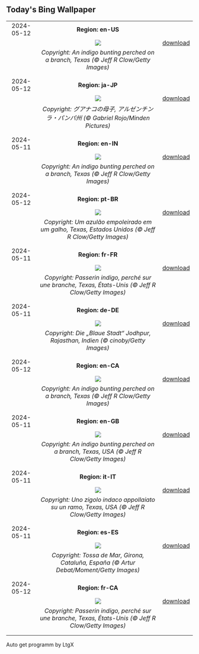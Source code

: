 ## Today's Bing Wallpaper
|      |      |      |
| :----: | :----: | :----: |
|2024-05-12|**Region: en-US**||
||![](https://www.bing.com/th?id=OHR.TexasIndigoBunting_EN-US0916417036_UHD.jpg&pid=hp&w=1152&h=648&rs=1&c=4)| [download](https://www.bing.com/th?id=OHR.TexasIndigoBunting_EN-US0916417036_UHD.jpg)|
||*Copyright: An indigo bunting perched on a branch, Texas (© Jeff R Clow/Getty Images)*
||
|||
|2024-05-12|**Region: ja-JP**||
||![](https://www.bing.com/th?id=OHR.GuanacoMother_JA-JP0047652462_UHD.jpg&pid=hp&w=1152&h=648&rs=1&c=4)| [download](https://www.bing.com/th?id=OHR.GuanacoMother_JA-JP0047652462_UHD.jpg)|
||*Copyright: グアナコの母子, アルゼンチン ラ・パンパ州 (© Gabriel Rojo/Minden Pictures)*
||
|||
|2024-05-11|**Region: en-IN**||
||![](https://www.bing.com/th?id=OHR.TexasIndigoBunting_EN-IN8017166670_UHD.jpg&pid=hp&w=1152&h=648&rs=1&c=4)| [download](https://www.bing.com/th?id=OHR.TexasIndigoBunting_EN-IN8017166670_UHD.jpg)|
||*Copyright: An indigo bunting perched on a branch, Texas (© Jeff R Clow/Getty Images)*
||
|||
|2024-05-12|**Region: pt-BR**||
||![](https://www.bing.com/th?id=OHR.TexasIndigoBunting_PT-BR6730881258_UHD.jpg&pid=hp&w=1152&h=648&rs=1&c=4)| [download](https://www.bing.com/th?id=OHR.TexasIndigoBunting_PT-BR6730881258_UHD.jpg)|
||*Copyright: Um azulão empoleirado em um galho, Texas, Estados Unidos (© Jeff R Clow/Getty Images)*
||
|||
|2024-05-11|**Region: fr-FR**||
||![](https://www.bing.com/th?id=OHR.TexasIndigoBunting_FR-FR9846433348_UHD.jpg&pid=hp&w=1152&h=648&rs=1&c=4)| [download](https://www.bing.com/th?id=OHR.TexasIndigoBunting_FR-FR9846433348_UHD.jpg)|
||*Copyright: Passerin indigo, perché sur une branche, Texas, États-Unis (© Jeff R Clow/Getty Images)*
||
|||
|2024-05-11|**Region: de-DE**||
||![](https://www.bing.com/th?id=OHR.BlueCityIndia_DE-DE7777501336_UHD.jpg&pid=hp&w=1152&h=648&rs=1&c=4)| [download](https://www.bing.com/th?id=OHR.BlueCityIndia_DE-DE7777501336_UHD.jpg)|
||*Copyright: Die „Blaue Stadt“ Jodhpur, Rajasthan, Indien (© cinoby/Getty Images)*
||
|||
|2024-05-12|**Region: en-CA**||
||![](https://www.bing.com/th?id=OHR.TexasIndigoBunting_EN-CA7787624714_UHD.jpg&pid=hp&w=1152&h=648&rs=1&c=4)| [download](https://www.bing.com/th?id=OHR.TexasIndigoBunting_EN-CA7787624714_UHD.jpg)|
||*Copyright: An indigo bunting perched on a branch, Texas (© Jeff R Clow/Getty Images)*
||
|||
|2024-05-11|**Region: en-GB**||
||![](https://www.bing.com/th?id=OHR.TexasIndigoBunting_EN-GB6986084120_UHD.jpg&pid=hp&w=1152&h=648&rs=1&c=4)| [download](https://www.bing.com/th?id=OHR.TexasIndigoBunting_EN-GB6986084120_UHD.jpg)|
||*Copyright: An indigo bunting perched on a branch, Texas, USA (© Jeff R Clow/Getty Images)*
||
|||
|2024-05-11|**Region: it-IT**||
||![](https://www.bing.com/th?id=OHR.TexasIndigoBunting_IT-IT9364925475_UHD.jpg&pid=hp&w=1152&h=648&rs=1&c=4)| [download](https://www.bing.com/th?id=OHR.TexasIndigoBunting_IT-IT9364925475_UHD.jpg)|
||*Copyright: Uno zigolo indaco appollaiato su un ramo, Texas, USA (© Jeff R Clow/Getty Images)*
||
|||
|2024-05-11|**Region: es-ES**||
||![](https://www.bing.com/th?id=OHR.GironaForest_ES-ES1227964184_UHD.jpg&pid=hp&w=1152&h=648&rs=1&c=4)| [download](https://www.bing.com/th?id=OHR.GironaForest_ES-ES1227964184_UHD.jpg)|
||*Copyright: Tossa de Mar, Girona, Cataluña, España (© Artur Debat/Moment/Getty Images)*
||
|||
|2024-05-12|**Region: fr-CA**||
||![](https://www.bing.com/th?id=OHR.TexasIndigoBunting_FR-CA2244406449_UHD.jpg&pid=hp&w=1152&h=648&rs=1&c=4)| [download](https://www.bing.com/th?id=OHR.TexasIndigoBunting_FR-CA2244406449_UHD.jpg)|
||*Copyright: Passerin indigo, perché sur une branche, Texas, États-Unis (© Jeff R Clow/Getty Images)*
||
|||

Auto get programm by LtgX

